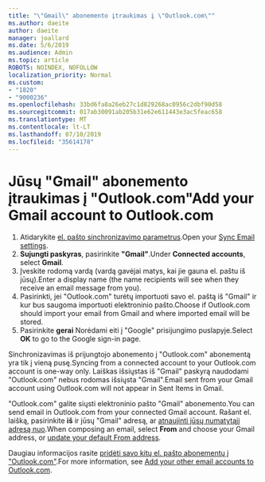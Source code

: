```yaml
---
title: "\"Gmail\" abonemento įtraukimas į \"Outlook.com\""
ms.author: daeite
author: daeite
manager: joallard
ms.date: 5/6/2019
ms.audience: Admin
ms.topic: article
ROBOTS: NOINDEX, NOFOLLOW
localization_priority: Normal
ms.custom:
- "1820"
- "9000236"
ms.openlocfilehash: 33bd6fa8a26eb27c1d829268ac0956c2dbf90d58
ms.sourcegitcommit: 017ab30091ab205b31e62e611443e3ac5feac658
ms.translationtype: MT
ms.contentlocale: lt-LT
ms.lasthandoff: 07/10/2019
ms.locfileid: "35614178"
---
```

# <a name="add-your-gmail-account-to-outlookcom"></a><span data-ttu-id="ff635-102">Jūsų "Gmail" abonemento įtraukimas į "Outlook.com"</span><span class="sxs-lookup"><span data-stu-id="ff635-102">Add your Gmail account to Outlook.com</span></span>

1. <span data-ttu-id="ff635-103">Atidarykite [el. pašto sinchronizavimo parametrus](https://go.microsoft.com/fwlink/?linkid=875264).</span><span class="sxs-lookup"><span data-stu-id="ff635-103">Open your [Sync Email settings](https://go.microsoft.com/fwlink/?linkid=875264).</span></span>
2. <span data-ttu-id="ff635-104">**Sujungti paskyras**, pasirinkite **"Gmail"**.</span><span class="sxs-lookup"><span data-stu-id="ff635-104">Under **Connected accounts**, select **Gmail**.</span></span>
3. <span data-ttu-id="ff635-105">Įveskite rodomą vardą (vardą gavėjai matys, kai jie gauna el. paštu iš jūsų).</span><span class="sxs-lookup"><span data-stu-id="ff635-105">Enter a display name (the name recipients will see when they receive an email message from you).</span></span>
4. <span data-ttu-id="ff635-106">Pasirinkti, jei "Outlook.com" turėtų importuoti savo el. paštą iš "Gmail" ir kur bus saugoma importuoti elektroninio pašto.</span><span class="sxs-lookup"><span data-stu-id="ff635-106">Choose if Outlook.com should import your email from Gmail and where imported email will be stored.</span></span>
5. <span data-ttu-id="ff635-107">Pasirinkite **gerai** Norėdami eiti į "Google" prisijungimo puslapyje.</span><span class="sxs-lookup"><span data-stu-id="ff635-107">Select **OK** to go to the Google sign-in page.</span></span>

<span data-ttu-id="ff635-108">Sinchronizavimas iš prijungtojo abonemento į "Outlook.com" abonementą yra tik į vieną pusę.</span><span class="sxs-lookup"><span data-stu-id="ff635-108">Syncing from a connected account to your Outlook.com account is one-way only.</span></span> <span data-ttu-id="ff635-109">Laiškas išsiųstas iš "Gmail" paskyrą naudodami "Outlook.com" nebus rodomas išsiųsta "Gmail".</span><span class="sxs-lookup"><span data-stu-id="ff635-109">Email sent from your Gmail account using Outlook.com will not appear in Sent Items in Gmail.</span></span>

<span data-ttu-id="ff635-110">"Outlook.com" galite siųsti elektroninio pašto "Gmail" abonemento.</span><span class="sxs-lookup"><span data-stu-id="ff635-110">You can send email in Outlook.com from your connected Gmail account.</span></span> <span data-ttu-id="ff635-111">Rašant el. laišką, pasirinkite **iš** ir jūsų "Gmail" adresą, ar [atnaujinti jūsų numatytąjį adresą nuo](https://go.microsoft.com/fwlink/?linkid=875264).</span><span class="sxs-lookup"><span data-stu-id="ff635-111">When composing an email, select **From** and choose your Gmail address, or [update your default From address](https://go.microsoft.com/fwlink/?linkid=875264).</span></span>

<span data-ttu-id="ff635-112">Daugiau informacijos rasite [pridėti savo kitų el. pašto abonementų į "Outlook.com"](https://support.office.com/article/c5224df4-5885-4e79-91ba-523aa743f0ba?wt.mc_id=Office_Outlook_com_Alchemy).</span><span class="sxs-lookup"><span data-stu-id="ff635-112">For more information, see [Add your other email accounts to Outlook.com](https://support.office.com/article/c5224df4-5885-4e79-91ba-523aa743f0ba?wt.mc_id=Office_Outlook_com_Alchemy).</span></span>